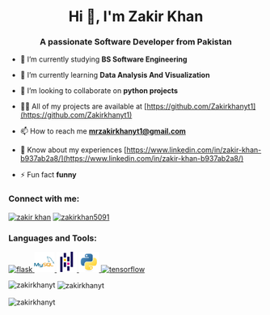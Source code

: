 <h1 align="center">Hi 👋, I'm Zakir Khan</h1>
<h3 align="center">A passionate Software Developer from Pakistan</h3>

- 🔭 I’m currently studying **BS Software Engineering**

- 🌱 I’m currently learning **Data Analysis And Visualization**

- 👯 I’m looking to collaborate on **python projects**

- 👨‍💻 All of my projects are available at [https://github.com/Zakirkhanyt1](https://github.com/Zakirkhanyt1)

- 📫 How to reach me **mrzakirkhanyt1@gmail.com**

- 📄 Know about my experiences [https://www.linkedin.com/in/zakir-khan-b937ab2a8/](https://www.linkedin.com/in/zakir-khan-b937ab2a8/)

- ⚡ Fun fact **funny**

<h3 align="left">Connect with me:</h3>
<p align="left">
<a href="https://linkedin.com/in/zakir khan" target="blank"><img align="center" src="https://raw.githubusercontent.com/rahuldkjain/github-profile-readme-generator/master/src/images/icons/Social/linked-in-alt.svg" alt="zakir khan" height="30" width="40" /></a>
<a href="https://instagram.com/zakirkhan5091" target="blank"><img align="center" src="https://raw.githubusercontent.com/rahuldkjain/github-profile-readme-generator/master/src/images/icons/Social/instagram.svg" alt="zakirkhan5091" height="30" width="40" /></a>
</p>

<h3 align="left">Languages and Tools:</h3>
<p align="left"> <a href="https://flask.palletsprojects.com/" target="_blank" rel="noreferrer"> <img src="https://www.vectorlogo.zone/logos/pocoo_flask/pocoo_flask-icon.svg" alt="flask" width="40" height="40"/> </a> <a href="https://www.mysql.com/" target="_blank" rel="noreferrer"> <img src="https://raw.githubusercontent.com/devicons/devicon/master/icons/mysql/mysql-original-wordmark.svg" alt="mysql" width="40" height="40"/> </a> <a href="https://pandas.pydata.org/" target="_blank" rel="noreferrer"> <img src="https://raw.githubusercontent.com/devicons/devicon/2ae2a900d2f041da66e950e4d48052658d850630/icons/pandas/pandas-original.svg" alt="pandas" width="40" height="40"/> </a> <a href="https://www.python.org" target="_blank" rel="noreferrer"> <img src="https://raw.githubusercontent.com/devicons/devicon/master/icons/python/python-original.svg" alt="python" width="40" height="40"/> </a> <a href="https://www.tensorflow.org" target="_blank" rel="noreferrer"> <img src="https://www.vectorlogo.zone/logos/tensorflow/tensorflow-icon.svg" alt="tensorflow" width="40" height="40"/> </a> </p>

<p><img align="left" src="https://github-readme-stats.vercel.app/api/top-langs?username=zakirkhanyt&show_icons=true&locale=en&layout=compact" alt="zakirkhanyt" /></p>

<p>&nbsp;<img align="center" src="https://github-readme-stats.vercel.app/api?username=zakirkhanyt&show_icons=true&locale=en" alt="zakirkhanyt" /></p>

<p><img align="center" src="https://github-readme-streak-stats.herokuapp.com/?user=zakirkhanyt&" alt="zakirkhanyt" /></p>
